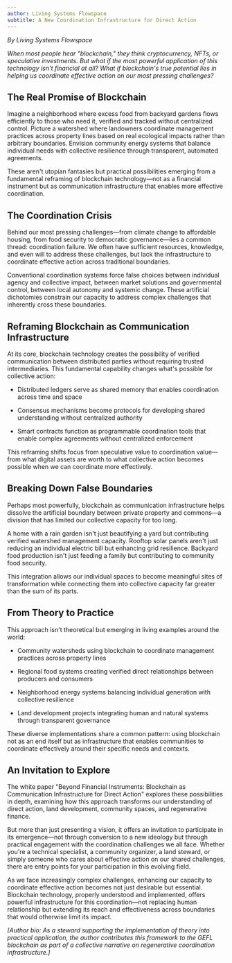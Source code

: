 ```yaml
---
author: Living Systems Flowspace
subtitle: A New Coordination Infrastructure for Direct Action
---
```

*By Living Systems Flowspace*

_When most people hear "blockchain," they think cryptocurrency, NFTs, or speculative investments. But what if the most powerful application of this technology isn't financial at all? What if blockchain's true potential lies in helping us coordinate effective action on our most pressing challenges?_

## The Real Promise of Blockchain

Imagine a neighborhood where excess food from backyard gardens flows efficiently to those who need it, verified and tracked without centralized control. Picture a watershed where landowners coordinate management practices across property lines based on real ecological impacts rather than arbitrary boundaries. Envision community energy systems that balance individual needs with collective resilience through transparent, automated agreements.

These aren't utopian fantasies but practical possibilities emerging from a fundamental reframing of blockchain technology—not as a financial instrument but as communication infrastructure that enables more effective coordination.

## The Coordination Crisis

Behind our most pressing challenges—from climate change to affordable housing, from food security to democratic governance—lies a common thread: coordination failure. We often have sufficient resources, knowledge, and even will to address these challenges, but lack the infrastructure to coordinate effective action across traditional boundaries.

Conventional coordination systems force false choices between individual agency and collective impact, between market solutions and governmental control, between local autonomy and systemic change. These artificial dichotomies constrain our capacity to address complex challenges that inherently cross these boundaries.

## Reframing Blockchain as Communication Infrastructure

At its core, blockchain technology creates the possibility of verified communication between distributed parties without requiring trusted intermediaries. This fundamental capability changes what's possible for collective action:

- Distributed ledgers serve as shared memory that enables coordination across time and space
    
- Consensus mechanisms become protocols for developing shared understanding without centralized authority
    
- Smart contracts function as programmable coordination tools that enable complex agreements without centralized enforcement
    

This reframing shifts focus from speculative value to coordination value—from what digital assets are worth to what collective action becomes possible when we can coordinate more effectively.

## Breaking Down False Boundaries

Perhaps most powerfully, blockchain as communication infrastructure helps dissolve the artificial boundary between private property and commons—a division that has limited our collective capacity for too long.

A home with a rain garden isn't just beautifying a yard but contributing verified watershed management capacity. Rooftop solar panels aren't just reducing an individual electric bill but enhancing grid resilience. Backyard food production isn't just feeding a family but contributing to community food security.

This integration allows our individual spaces to become meaningful sites of transformation while connecting them into collective capacity far greater than the sum of its parts.

## From Theory to Practice

This approach isn't theoretical but emerging in living examples around the world:

- Community watersheds using blockchain to coordinate management practices across property lines
    
- Regional food systems creating verified direct relationships between producers and consumers
    
- Neighborhood energy systems balancing individual generation with collective resilience
    
- Land development projects integrating human and natural systems through transparent governance
    

These diverse implementations share a common pattern: using blockchain not as an end itself but as infrastructure that enables communities to coordinate effectively around their specific needs and contexts.

## An Invitation to Explore

The white paper "Beyond Financial Instruments: Blockchain as Communication Infrastructure for Direct Action" explores these possibilities in depth, examining how this approach transforms our understanding of direct action, land development, community spaces, and regenerative finance.

But more than just presenting a vision, it offers an invitation to participate in its emergence—not through conversion to a new ideology but through practical engagement with the coordination challenges we all face. Whether you're a technical specialist, a community organizer, a land steward, or simply someone who cares about effective action on our shared challenges, there are entry points for your participation in this evolving field.

As we face increasingly complex challenges, enhancing our capacity to coordinate effective action becomes not just desirable but essential. Blockchain technology, properly understood and implemented, offers powerful infrastructure for this coordination—not replacing human relationship but extending its reach and effectiveness across boundaries that would otherwise limit its impact.

_[Author bio: As a steward supporting the implementation of theory into practical application, the author contributes this framework to the GEFL blockchain as part of a collective narrative on regenerative coordination infrastructure.]_